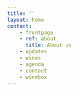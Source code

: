```yaml
---
title: ''
layout: home
content:
    - frontpage
    - ref: about
      title: About us 
    - updates
    - wines
    - agenda
    - contact
    - winebox
---
```

